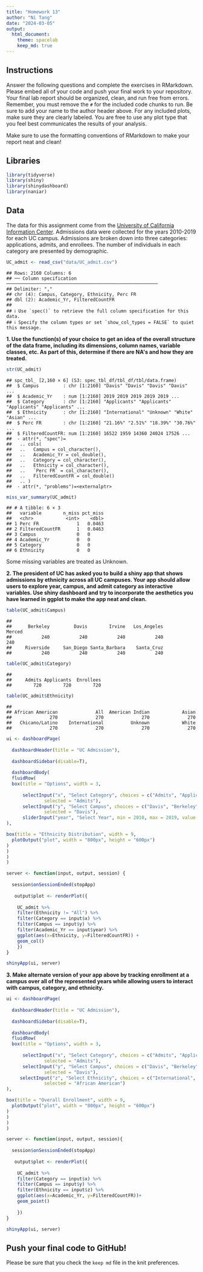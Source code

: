 ```yaml
---
title: "Homework 13"
author: "Ni Tang"
date: "2024-03-05"
output:
  html_document: 
    theme: spacelab
    keep_md: true
---
```




## Instructions
Answer the following questions and complete the exercises in RMarkdown. Please embed all of your code and push your final work to your repository. Your final lab report should be organized, clean, and run free from errors. Remember, you must remove the `#` for the included code chunks to run. Be sure to add your name to the author header above. For any included plots, make sure they are clearly labeled. You are free to use any plot type that you feel best communicates the results of your analysis.  

Make sure to use the formatting conventions of RMarkdown to make your report neat and clean!  

## Libraries

```r
library(tidyverse)
library(shiny)
library(shinydashboard)
library(naniar)
```

## Data
The data for this assignment come from the [University of California Information Center](https://www.universityofcalifornia.edu/infocenter). Admissions data were collected for the years 2010-2019 for each UC campus. Admissions are broken down into three categories: applications, admits, and enrollees. The number of individuals in each category are presented by demographic.  

```r
UC_admit <- read_csv("data/UC_admit.csv")
```

```
## Rows: 2160 Columns: 6
## ── Column specification ────────────────────────────────────────────────────────
## Delimiter: ","
## chr (4): Campus, Category, Ethnicity, Perc FR
## dbl (2): Academic_Yr, FilteredCountFR
## 
## ℹ Use `spec()` to retrieve the full column specification for this data.
## ℹ Specify the column types or set `show_col_types = FALSE` to quiet this message.
```

**1. Use the function(s) of your choice to get an idea of the overall structure of the data frame, including its dimensions, column names, variable classes, etc. As part of this, determine if there are NA's and how they are treated.**  

```r
str(UC_admit)
```

```
## spc_tbl_ [2,160 × 6] (S3: spec_tbl_df/tbl_df/tbl/data.frame)
##  $ Campus         : chr [1:2160] "Davis" "Davis" "Davis" "Davis" ...
##  $ Academic_Yr    : num [1:2160] 2019 2019 2019 2019 2019 ...
##  $ Category       : chr [1:2160] "Applicants" "Applicants" "Applicants" "Applicants" ...
##  $ Ethnicity      : chr [1:2160] "International" "Unknown" "White" "Asian" ...
##  $ Perc FR        : chr [1:2160] "21.16%" "2.51%" "18.39%" "30.76%" ...
##  $ FilteredCountFR: num [1:2160] 16522 1959 14360 24024 17526 ...
##  - attr(*, "spec")=
##   .. cols(
##   ..   Campus = col_character(),
##   ..   Academic_Yr = col_double(),
##   ..   Category = col_character(),
##   ..   Ethnicity = col_character(),
##   ..   `Perc FR` = col_character(),
##   ..   FilteredCountFR = col_double()
##   .. )
##  - attr(*, "problems")=<externalptr>
```

```r
miss_var_summary(UC_admit)
```

```
## # A tibble: 6 × 3
##   variable        n_miss pct_miss
##   <chr>            <int>    <dbl>
## 1 Perc FR              1   0.0463
## 2 FilteredCountFR      1   0.0463
## 3 Campus               0   0     
## 4 Academic_Yr          0   0     
## 5 Category             0   0     
## 6 Ethnicity            0   0
```
Some missing variables are treated as Unknown.

**2. The president of UC has asked you to build a shiny app that shows admissions by ethnicity across all UC campuses. Your app should allow users to explore year, campus, and admit category as interactive variables. Use shiny dashboard and try to incorporate the aesthetics you have learned in ggplot to make the app neat and clean.**  

```r
table(UC_admit$Campus)
```

```
## 
##      Berkeley         Davis        Irvine   Los_Angeles        Merced 
##           240           240           240           240           240 
##     Riverside     San_Diego Santa_Barbara    Santa_Cruz 
##           240           240           240           240
```

```r
table(UC_admit$Category)
```

```
## 
##     Admits Applicants  Enrollees 
##        720        720        720
```

```r
table(UC_admit$Ethnicity)
```

```
## 
## African American              All  American Indian            Asian 
##              270              270              270              270 
##   Chicano/Latino    International          Unknown            White 
##              270              270              270              270
```


```r
ui <- dashboardPage(
  
  dashboardHeader(title = "UC Admission"),
  
  dashboardSidebar(disable=T),
  
  dashboardBody(
  fluidRow(
  box(title = "Options", width = 3,
 
      selectInput("x", "Select Category", choices = c("Admits", "Applicants", "Enrollees"),
              selected = "Admits"),
      selectInput("y", "Select Campus", choices = c("Davis", "Berkeley", "Irvine", "Los_Angeles", "Merced", "Riverside", "San_Diego", "Santa_Barbara", "Santa_Cruz"),
              selected = "Davis"),
      sliderInput("year", "Select Year", min = 2010, max = 2019, value = 2010, step = 1),
),   

box(title = "Ethnicity Distribution", width = 9,
  plotOutput("plot", width = "800px", height = "600px")
) 
) 
) 
) 

server <- function(input, output, session) {
  
  session$onSessionEnded(stopApp) 
  
   output$plot <- renderPlot({
    
    UC_admit %>% 
    filter(Ethnicity != "All") %>%
    filter(Category == input$x) %>% 
    filter(Campus == input$y) %>%
    filter(Academic_Yr == input$year) %>%
    ggplot(aes(x=Ethnicity, y=FilteredCountFR)) + 
    geom_col()
    })
}

shinyApp(ui, server)
```

**3. Make alternate version of your app above by tracking enrollment at a campus over all of the represented years while allowing users to interact with campus, category, and ethnicity.**


```r
ui <- dashboardPage(
  
  dashboardHeader(title = "UC Admission"),
  
  dashboardSidebar(disable=T),
  
  dashboardBody(
  fluidRow(
  box(title = "Options", width = 3,
 
      selectInput("x", "Select Category", choices = c("Admits", "Applicants", "Enrollees"),
              selected = "Admits"),
      selectInput("y", "Select Campus", choices = c("Davis", "Berkeley", "Irvine", "Los_Angeles", "Merced", "Riverside", "San_Diego", "Santa_Barbara", "Santa_Cruz"),
              selected = "Davis"),
     selectInput("z", "Select Ethnicity", choices = c("International", "African American", "All", "American Indian", "Asian", "Chicano/Latino", "Unknown", "White"),
              selected = "African American")
),

box(title = "Overall Enrollment", width = 9,
  plotOutput("plot", width = "800px", height = "600px")
)
)
)
)

server <- function(input, output, session){
  
  session$onSessionEnded(stopApp) 
  
   output$plot <- renderPlot({
    
    UC_admit %>% 
    filter(Category == input$x) %>% 
    filter(Campus == input$y) %>%
    filter(Ethnicity == input$z) %>%
    ggplot(aes(x=Academic_Yr, y=FilteredCountFR))+ 
    geom_point()
     
    })
}

shinyApp(ui, server)
```


## Push your final code to GitHub!
Please be sure that you check the `keep md` file in the knit preferences. 
